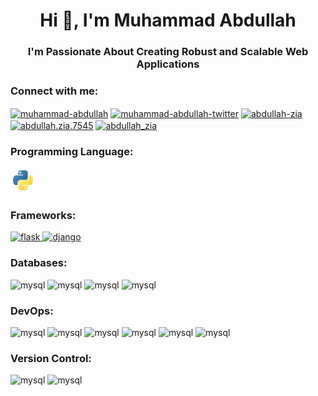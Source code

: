 <h1 align="center">Hi 👋, I'm Muhammad Abdullah</h1>
<h3 align="center">I'm Passionate About Creating Robust and Scalable Web Applications</h3>
<h3 align="left">Connect with me:</h3>
<p align="left">
<a href="https://www.linkedin.com/in/muhammad-abdullah-090215212/" target="blank"><img align="center" src="https://raw.githubusercontent.com/rahuldkjain/github-profile-readme-generator/master/src/images/icons/Social/linked-in-alt.svg" alt="muhammad-abdullah" height="30" width="40" /></a>
 <a href="https://raw.githubusercontent.com/rahuldkjain/github-profile-readme-generator/master/src/images/icons/Social/twitter.svg" target="blank"><img align="center" src="https://raw.githubusercontent.com/rahuldkjain/github-profile-readme-generator/master/src/images/icons/Social/twitter.svg" alt="muhammad-abdullah-twitter" height="35" width="40" /></a>
<a href="https://stackoverflow.com/users/12579494/abdullah-zia" target="blank"><img align="center" src="https://raw.githubusercontent.com/rahuldkjain/github-profile-readme-generator/master/src/images/icons/Social/stack-overflow.svg" alt="abdullah-zia" height="30" width="40" /></a>
<a href="https://www.fb.com/abdullah.zia.7545" target="blank"><img align="center" src="https://raw.githubusercontent.com/rahuldkjain/github-profile-readme-generator/master/src/images/icons/Social/facebook.svg" alt="abdullah.zia.7545" height="30" width="40" /></a>
<a href="https://www.instagram.com/abdullah_zia" target="blank"><img align="center" src="https://raw.githubusercontent.com/rahuldkjain/github-profile-readme-generator/master/src/images/icons/Social/instagram.svg" alt="abdullah_zia" height="30" width="40" /></a>
</p>
<h3 align="left">Programming Language:</h3>
<p align="left">
<a href="https://www.python.org" target="_blank" rel="noreferrer"> <img src="https://raw.githubusercontent.com/devicons/devicon/master/icons/python/python-original.svg" alt="python" width="40" height="40"/> </a>
 </p>
<h3 align="left">Frameworks:</h3>
<p align="left">
<a href="https://flask.palletsprojects.com/" target="_blank" rel="noreferrer"> <img src="https://www.vectorlogo.zone/logos/pocoo_flask/pocoo_flask-icon.svg" alt="flask" width="40" height="40"/> </a>
<a href="https://www.djangoproject.com/" target="_blank" rel="noreferrer"> <img src="https://cdn.worldvectorlogo.com/logos/django.svg" alt="django" width="40" height="40"/> </a>
 </p>
<h3 align="left">Databases:</h3>
<p align="left">
<img src="https://raw.githubusercontent.com/rahuldkjain/github-profile-readme-generator/master/src/images/icons/mysqlworkbench.svg" alt="mysql" width="50" height="50"/>
<img src="https://raw.githubusercontent.com/rahuldkjain/github-profile-readme-generator/master/src/images/icons/Database/postgresql.svg" alt="mysql" width="55" height="45"/>
<img src="https://raw.githubusercontent.com/rahuldkjain/github-profile-readme-generator/master/src/images/icons/Database/elasticsearch.svg" alt="mysql" width="55" height="45"/> 
<img src="https://static.vecteezy.com/system/resources/previews/009/233/738/non_2x/snowflake-sign-with-shady-icon-vector.jpg" alt="mysql" width="55" height="50"/>
 </p>
<h3 align="left">DevOps:</h3>
<p align="left">
<img src="https://raw.githubusercontent.com/rahuldkjain/github-profile-readme-generator/master/src/images/icons/Devops/aws.svg" alt="mysql" width="55" height="45"/>
<img src="https://raw.githubusercontent.com/rahuldkjain/github-profile-readme-generator/master/src/images/icons/Devops/gcp.svg" alt="mysql" width="55" height="45"/>
<img src="https://raw.githubusercontent.com/rahuldkjain/github-profile-readme-generator/master/src/images/icons/BaaS/heroku.svg" alt="mysql" width="55" height="45"/>
<img src="https://raw.githubusercontent.com/rahuldkjain/github-profile-readme-generator/master/src/images/icons/BackendDevelopment/nginx.svg" alt="mysql" width="45" height="50"/>
<img src="https://raw.githubusercontent.com/rahuldkjain/github-profile-readme-generator/master/src/images/icons/Devops/docker.svg" alt="mysql" width="45" height="50"/>
<img src="https://raw.githubusercontent.com/rahuldkjain/github-profile-readme-generator/master/src/images/icons/Devops/bash.svg" alt="mysql" width="45" height="50"/>
 </p>
<h3 align="left">Version Control:</h3>
<p align="left">
<img src="https://git-scm.com/images/logos/downloads/Git-Icon-1788C.svg" alt="mysql" width="45" height="55"/>
<img src="https://github.githubassets.com/images/modules/logos_page/GitHub-Mark.png" alt="mysql" width="50" height="50"/>
 </p>
